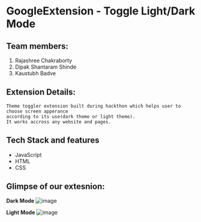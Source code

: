 # GoogleExtension - Toggle Light/Dark Mode

## Team members:
1. Rajashree Chakraborty
2. Dipak Shantaram Shinde
3. Kaustubh Badve

## Extension Details:
    Theme toggler extension built during hackthon which helps user to choose screen apperance 
    according to its use(dark theme or light theme). 
    It works accross any website and pages. 

## Tech Stack and features
- JavaScript
- HTML
- CSS 

## Glimpse  of our extesnion:
**Dark Mode**
![image](https://user-images.githubusercontent.com/70229744/188106686-72547837-04e5-40ad-86f8-addd3d4bd730.png)

**Light Mode**
![image](https://user-images.githubusercontent.com/70229744/188107046-413ced33-3a3f-48c5-a159-d58f4aa6e49c.png)
